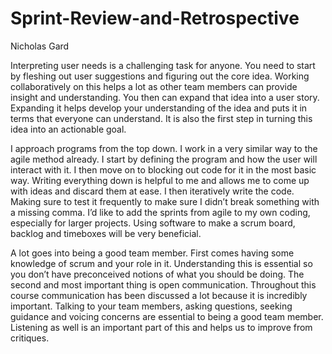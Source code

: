 # Sprint-Review-and-Retrospective
Nicholas Gard

Interpreting user needs is a challenging task for anyone. You need to start by fleshing out user suggestions and figuring out the core idea. Working collaboratively on this helps a lot as other team members can provide insight and understanding. You then can expand that idea into a user story. Expanding it helps develop your understanding of the idea and puts it in terms that everyone can understand. It is also the first step in turning this idea into an actionable goal.

I approach programs from the top down. I work in a very similar way to the agile method already. I start by defining the program and how the user will interact with it. I then move on to blocking out code for it in the most basic way. Writing everything down is helpful to me and allows me to come up with ideas and discard them at ease. I then iteratively write the code. Making sure to test it frequently to make sure I didn’t break something with a missing comma. I’d like to add the sprints from agile to my own coding, especially for larger projects. Using software to make a scrum board, backlog and timeboxes will be very beneficial.

A lot goes into being a good team member. First comes having some knowledge of scrum and your role in it. Understanding this is essential so you don’t have preconceived notions of what you should be doing. The second and most important thing is open communication. Throughout this course communication has been discussed a lot because it is incredibly important. Talking to your team members, asking questions, seeking guidance and voicing concerns are essential to being a good team member. Listening as well is an important part of this and helps us to improve from critiques.
